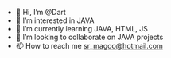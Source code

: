 - 👋 Hi, I’m @Dart
- 👀 I’m interested in JAVA
- 🌱 I’m currently learning JAVA, HTML, JS
- 💞️ I’m looking to collaborate on JAVA projects
- 📫 How to reach me sr_magoo@hotmail.com

<!---
BJJMAGOO/BJJMAGOO is a ✨ special ✨ repository because its `README.md` (this file) appears on your GitHub profile.
You can click the Preview link to take a look at your changes.
--->
